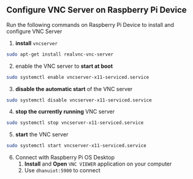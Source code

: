 ## Configure VNC Server on Raspberry Pi Device
Run the following commands on Raspberry Pi Device to install and configure VNC Server

1. **install** `vncserver`
```bash
sudo apt-get install realvnc-vnc-server
```

2. enable the VNC server to **start at boot**
```bash
sudo systemctl enable vncserver-x11-serviced.service
```

3. **disable the automatic start** of the VNC server
```bash
sudo systemctl disable vncserver-x11-serviced.service
```

4. **stop the currently running** VNC server
```bash
sudo systemctl stop vncserver-x11-serviced.service
```

5. **start** the VNC server
```bash
sudo systemctl start vncserver-x11-serviced.service
```

6. Connect with Raspberry Pi OS Desktop
   1. **Install** and **Open** `VNC VIEWER` application on your computer
   2. Use `dhanuiot:5900` to connect